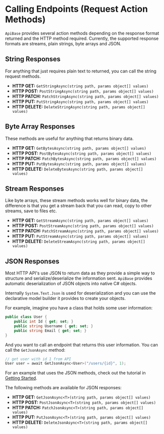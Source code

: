 # Calling Endpoints (Request Action Methods)
`ApiBase` provides several action methods depending on the response format returned and the HTTP method required. Currently, the supported response formats are streams, plain strings, byte arrays and JSON.

## String Responses
For anything that just requires plain text to returned, you can call the string request methods.

- **HTTP GET:** `GetStringAsync(string path, params object[] values)`
- **HTTP POST:** `PostStringAsync(string path, params object[] values)`
- **HTTP PATCH:** `PatchStringAsync(string path, params object[] values)`
- **HTTP PUT:** `PutStringAsync(string path, params object[] values)`
- **HTTP DELETE:** `DeleteStringAsync(string path, params object[] values)`

## Byte Array Responses
These methods are useful for anything that returns binary data.

- **HTTP GET:** `GetBytesAsync(string path, params object[] values)`
- **HTTP POST:** `PostBytesAsync(string path, params object[] values)`
- **HTTP PATCH:** `PatchBytesAsync(string path, params object[] values)`
- **HTTP PUT:** `PutBytesAsync(string path, params object[] values)`
- **HTTP DELETE:** `DeleteBytesAsync(string path, params object[] values)`

## Stream Responses
Like byte arrays, these stream methods works well for binary data, the difference is that you get a stream back that you can read, copy to other streams, save to files etc.

- **HTTP GET:** `GetStreamAsync(string path, params object[] values)`
- **HTTP POST:** `PostStreamAsync(string path, params object[] values)`
- **HTTP PATCH:** `PatchStreamAsync(string path, params object[] values)`
- **HTTP PUT:** `PutStreamAsync(string path, params object[] values)`
- **HTTP DELETE:** `DeleteStreamAsync(string path, params object[] values)`

## JSON Responses
Most HTTP API's use JSON to return data as they provide a simple way to structure and serialize/deserialize the information sent. `ApiBase` provides automatic deserialization of JSON objects into native C# objects.

Internally `System.Text.Json` is used for deserialization and you can use the declarative model builder it provides to create your objects.

For example, imagine you have a class that holds some user information:

```cs
public class User {
    public int Id { get; set; }
    public string Username { get; set; }
    public string Email { get; set; }
}
```

And you want to call an endpoint that returns this user information. You can call the `GetJsonAsync` method:

```cs
// get user with id 1 from API
User user = await GetJsonAsync<User>("/users/{id}", 1);
```

For an example that uses the JSON methods, check out the tutorial in [Getting Started](getting-started.md#tutorial-create-a-basic-http-api-client).

The following methods are available for JSON responses:

- **HTTP GET:** `GetJsonAsync<T>(string path, params object[] values)`
- **HTTP POST:** `PostJsonAsync<T>(string path, params object[] values)`
- **HTTP PATCH:** `PatchJsonAsync<T>(string path, params object[] values)`
- **HTTP PUT:** `PutJsonAsync<T>(string path, params object[] values)`
- **HTTP DELETE:** `DeleteJsonAsync<T>(string path, params object[] values)`
